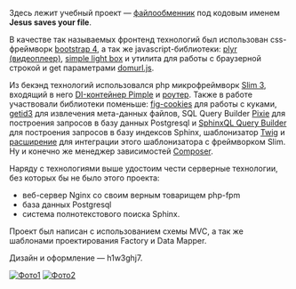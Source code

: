 Здесь лежит учебный проект — [файлообменник](https://gist.github.com/codedokode/9424217) под кодовым именем **Jesus saves your file**.

В качестве так называемых фронтенд технологий был использован css-фреймворк [bootstrap 4](https://github.com/twbs/bootstrap/tree/v4-dev), 
а так же javascript-библиотеки: [plyr (видеоплеер)](https://github.com/sampotts/plyr), [simple light box](https://github.com/andreknieriem/simplelightbox) и 
утилита для работы с браузерной строкой и get параметрами [domurl.js](https://github.com/Mikhus/domurl).

Из бекэнд технологий использовался php микрофреймворк [Slim 3](https://github.com/slimphp/Slim), 
входящий в него [DI-контейнер Pimple](https://github.com/silexphp/Pimple) и 
[роутер](https://github.com/nikic/FastRoute). Также в работе участвовали библиотеки поменьше: [fig-cookies](https://github.com/dflydev/dflydev-fig-cookies) для работы с куками, 
[getid3](https://github.com/JamesHeinrich/getID3) для извлечения мета-данных файлов, SQL Query Builder [Pixie](https://github.com/usmanhalalit/pixie) 
для построения запросов в базу данных Postgresql и [SphinxQL Query Builder](https://github.com/FoolCode/SphinxQL-Query-Builder) 
для построения запросов в базу индексов Sphinx, шаблонизатор [Twig](https://github.com/twigphp/Twig) и [расширение](https://github.com/slimphp/Twig-View) для интеграции этого шаблонизатора с фреймворком Slim.
Ну и конечно же менеджер зависимостей [Composer](https://github.com/composer/composer).

Наряду с технологиями выше удостоим чести серверные технологии, без которых бы не было этого проекта: 
- веб-сервер Nginx со своим верным товарищем php-fpm
- база данных Postgresql
- система полнотекстового поиска Sphinx.

Проект был написан с использованием схемы MVC, а так же шаблонами проектирования Factory и Data Mapper.

Дизайн и оформление — h1w3ghj7.

[![Фото1](https://i.ibb.co/QXwYqsT/screenshot-jsyf-ru-2019-10-03-20-10-21.png)](https://ibb.co/JCJrbXG)
[![Фото2](https://i.ibb.co/wJP6VPj/screenshot-jsyf-ru-2019-10-03-20-38-13.png)](https://ibb.co/B4QsbQF)

